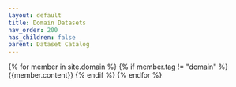 ```yaml
---
layout: default
title: Domain Datasets
nav_order: 200
has_children: false
parent: Dataset Catalog
---
```


{% for member in site.domain %}
  {% if member.tag != "domain" %}
    {{member.content}}
  {% endif %}
{% endfor %}
